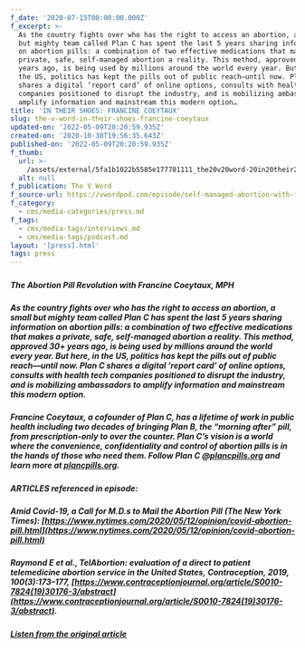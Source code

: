 ```yaml
---
f_date: '2020-07-15T00:00:00.000Z'
f_excerpt: >-
  As the country fights over who has the right to access an abortion, a small
  but mighty team called Plan C has spent the last 5 years sharing information
  on abortion pills: a combination of two effective medications that makes a
  private, safe, self-managed abortion a reality. This method, approved 30+
  years ago, is being used by millions around the world every year. But here, in
  the US, politics has kept the pills out of public reach—until now. Plan C
  shares a digital ‘report card’ of online options, consults with health tech
  companies positioned to disrupt the industry, and is mobilizing ambassadors to
  amplify information and mainstream this modern option…
title: 'IN THEIR SHOES: FRANCINE COEYTAUX'
slug: the-v-word-in-their-shoes-francine-coeytaux
updated-on: '2022-05-09T20:20:59.935Z'
created-on: '2020-10-30T19:56:35.643Z'
published-on: '2022-05-09T20:20:59.935Z'
f_thumb:
  url: >-
    /assets/external/5fa1b1022b5585e177781111_the20v20word-20in20their20shoes-20francine20coeytaux.png
  alt: null
f_publication: The V Word
f_source-url: https://vwordpod.com/episode/self-managed-abortion-with-francine-coeytaux/
f_category:
  - cms/media-categories/press.md
f_tags:
  - cms/media-tags/interviews.md
  - cms/media-tags/podcast.md
layout: '[press].html'
tags: press
---
```


#####   

##### **_The Abortion Pill Revolution_ with Francine Coeytaux, MPH**

##### As the country fights over who has the right to access an abortion, a small but mighty team called Plan C has spent the last 5 years sharing information on abortion pills: a combination of two effective medications that makes a private, safe, self-managed abortion a reality. This method, approved 30+ years ago, is being used by millions around the world every year. But here, in the US, politics has kept the pills out of public reach—until now. Plan C shares a digital ‘report card’ of online options, consults with health tech companies positioned to disrupt the industry, and is mobilizing ambassadors to amplify information and mainstream this modern option.

##### Francine Coeytaux, a cofounder of Plan C, has a lifetime of work in public health including two decades of bringing Plan B, the “morning after” pill, from prescription-only to over the counter. Plan C’s vision is a world where the convenience, confidentiality and control of abortion pills is in the hands of those who need them. Follow Plan C @[plancpills.org](https://plancpills.org/) and learn more at [plancpills.org](https://plancpills.org/).

#####   

##### **ARTICLES referenced in episode:** 

##### **Amid Covid-19, a Call for M.D.s to Mail the Abortion Pill _(The New York Times):_** [https://www.nytimes.com/2020/05/12/opinion/covid-abortion-pill.html](https://www.nytimes.com/2020/05/12/opinion/covid-abortion-pill.html)

##### Raymond E et al., TelAbortion: evaluation of a direct to patient telemedicine abortion service in the United States, _Contraception,_ 2019, 100(3):173–177, [https://www.contraceptionjournal.org/article/S0010-7824(19)30176-3/abstract](https://www.contraceptionjournal.org/article/S0010-7824(19)30176-3/abstract).  

##### [Listen from the original article](https://vwordpod.com/episode/self-managed-abortion-with-francine-coeytaux/)
